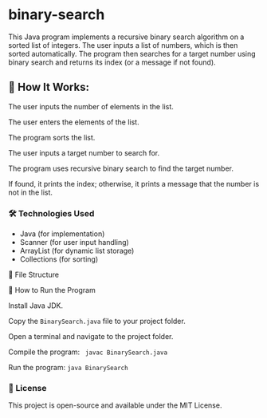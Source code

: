 # binary-search
This Java program implements a recursive binary search algorithm on a sorted list of integers. The user inputs a list of numbers, which is then sorted automatically. The program then searches for a target number using binary search and returns its index (or a message if not found).
## 🔧 How It Works:

The user inputs the number of elements in the list.

The user enters the elements of the list.

The program sorts the list.

The user inputs a target number to search for.

The program uses recursive binary search to find the target number.

If found, it prints the index; otherwise, it prints a message that the number is not in the list.

### 🛠 Technologies Used

- Java (for implementation)
- Scanner (for user input handling)
- ArrayList (for dynamic list storage)
- Collections (for sorting)

📂 File Structure

📌 How to Run the Program

Install Java JDK.

Copy the `BinarySearch.java` file to your project folder.

Open a terminal and navigate to the project folder.

Compile the program:
``` javac BinarySearch.java```

Run the program:
```java BinarySearch```

### 📜 License

This project is open-source and available under the MIT License.
